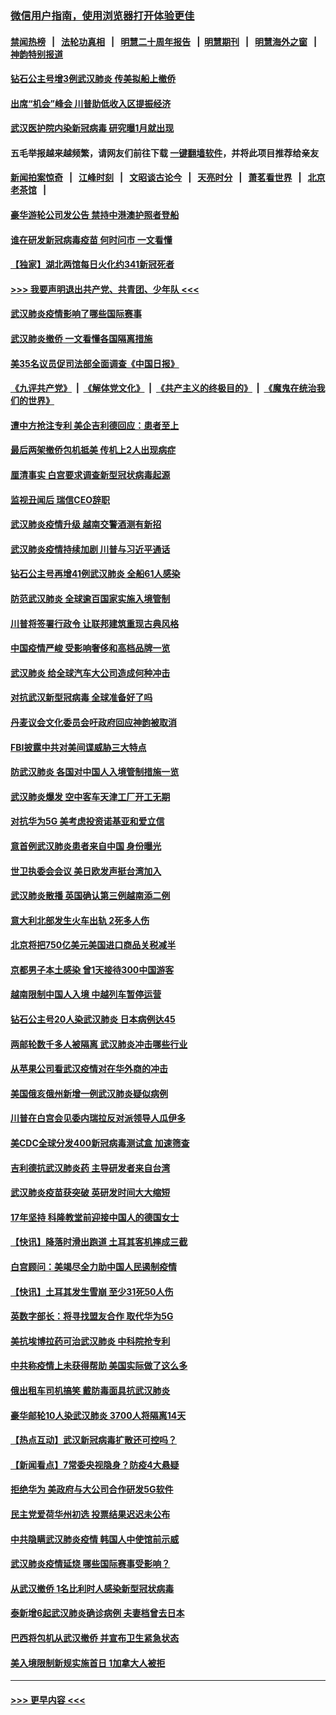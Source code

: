 ### [微信用户指南，使用浏览器打开体验更佳](https://github.com/gfw-breaker/banned-news1/blob/master/indexes/wechat-guide.md?t=0)
#### [禁闻热榜](热点新闻.md?t=0)  &nbsp;&nbsp;|&nbsp;&nbsp; [法轮功真相](https://github.com/gfw-breaker/truth/blob/master/README.md?t=0) &nbsp;&nbsp;|&nbsp;&nbsp; [明慧二十周年报告](https://github.com/gfw-breaker/mh-reports/blob/master/README.md?t=0) &nbsp;&nbsp;|&nbsp;&nbsp;[明慧期刊](https://github.com/gfw-breaker/mh-qikan) &nbsp;&nbsp;|&nbsp;&nbsp; [明慧海外之窗](https://github.com/gfw-breaker/mh-news/blob/master/README.md?t=0) &nbsp;&nbsp;|&nbsp;&nbsp; [神韵特别报道](https://github.com/gfw-breaker/mh-news/blob/master/shenyun.md?t=0)
#### [钻石公主号增3例武汉肺炎 传美拟船上撤侨](../pages/nsc418/n11853240.md?t=02081355) 
#### [出席“机会”峰会 川普助低收入区提振经济](../pages/nsc418/n11853232.md?t=02081355) 
#### [武汉医护院内染新冠病毒 研究曝1月就出现](../pages/nsc418/n11852928.md?t=02081355) 
#### 五毛举报越来越频繁，请网友们前往下载 [一键翻墙软件](https://github.com/gfw-breaker/ssr-accounts)，并将此项目推荐给亲友
#### [新闻拍案惊奇](https://github.com/gfw-breaker/banned-news1/blob/master/pages/link4.md) &nbsp;&nbsp;|&nbsp;&nbsp; [江峰时刻](https://github.com/gfw-breaker/banned-news1/blob/master/pages/link4.md) &nbsp;&nbsp;|&nbsp;&nbsp; [文昭谈古论今](https://github.com/gfw-breaker/banned-news1/blob/master/pages/link4.md) &nbsp;&nbsp;|&nbsp;&nbsp; [天亮时分](https://github.com/gfw-breaker/banned-news1/blob/master/pages/link4.md) &nbsp;&nbsp;|&nbsp;&nbsp; [萧茗看世界](https://github.com/gfw-breaker/banned-news1/blob/master/pages/link4.md) &nbsp;&nbsp;|&nbsp;&nbsp; [北京老茶馆](https://github.com/gfw-breaker/banned-news1/blob/master/pages/link4.md) &nbsp;&nbsp;|&nbsp;&nbsp; 
#### [豪华游轮公司发公告 禁持中港澳护照者登船](../pages/nsc418/n11852761.md?t=02081355) 
#### [谁在研发新冠病毒疫苗 何时问市 一文看懂](../pages/nsc418/n11852840.md?t=02081355) 
#### [【独家】湖北两馆每日火化约341新冠死者](../pages/nsc418/n11845444.md?t=02081355) 
#### [>>> 我要声明退出共产党、共青团、少年队 <<<](https://github.com/begood0513/goodnews/blob/master/quit/letter.md) 
#### [武汉肺炎疫情影响了哪些国际赛事](../pages/nsc418/n11852441.md?t=02081355) 
#### [武汉肺炎撤侨 一文看懂各国隔离措施](../pages/nsc418/n11844216.md?t=02081355) 
#### [美35名议员促司法部全面调查《中国日报》](../pages/nsc418/n11852435.md?t=02081355) 
#### [《九评共产党》](https://github.com/begood0513/9ping.md/blob/master/README.md) &nbsp;|&nbsp; [《解体党文化》](../../../../jtdwh.md/blob/master/README.md)  &nbsp;|&nbsp; [《共产主义的终极目的》](../../../../gczydzjmd.md/blob/master/README.md) &nbsp;|&nbsp; [《魔鬼在统治我们的世界》](../../../../mgztzwmdsj.md/blob/master/README.md) 
#### [遭中方抢注专利 美企吉利德回应：患者至上](../pages/nsc418/n11852037.md?t=02081355) 
#### [最后两架撤侨包机抵美 传机上2人出现病症](../pages/nsc418/n11852173.md?t=02081355) 
#### [厘清事实 白宫要求调查新型冠状病毒起源](../pages/nsc418/n11852106.md?t=02081355) 
#### [监视丑闻后 瑞信CEO辞职](../pages/nsc418/n11852127.md?t=02081355) 
#### [武汉肺炎疫情升级 越南交警酒测有新招](../pages/nsc418/n11851632.md?t=02081355) 
#### [武汉肺炎疫情持续加剧 川普与习近平通话](../pages/nsc418/n11851613.md?t=02081355) 
#### [钻石公主号再增41例武汉肺炎 全船61人感染](../pages/nsc418/n11850401.md?t=02081355) 
#### [防范武汉肺炎 全球逾百国家实施入境管制](../pages/nsc418/n11850557.md?t=02081355) 
#### [川普将签署行政令 让联邦建筑重现古典风格](../pages/nsc418/n11850654.md?t=02081355) 
#### [中国疫情严峻 受影响奢侈和高档品牌一览](../pages/nsc418/n11850319.md?t=02081355) 
#### [武汉肺炎 给全球汽车大公司造成何种冲击](../pages/nsc418/n11850056.md?t=02081355) 
#### [对抗武汉新型冠病毒 全球准备好了吗](../pages/nsc418/n11850142.md?t=02081355) 
#### [丹麦议会文化委员会吁政府回应神韵被取消](../pages/nsc418/n11849312.md?t=02081355) 
#### [FBI披露中共对美间谍威胁三大特点](../pages/nsc418/n11849700.md?t=02081355) 
#### [防武汉肺炎 各国对中国人入境管制措施一览](../pages/nsc418/n11838726.md?t=02081355) 
#### [武汉肺炎爆发 空中客车天津工厂开工无期](../pages/nsc418/n11849634.md?t=02081355) 
#### [对抗华为5G 美考虑投资诺基亚和爱立信](../pages/nsc418/n11849510.md?t=02081355) 
#### [意首例武汉肺炎患者来自中国 身份曝光](../pages/nsc418/n11849454.md?t=02081355) 
#### [世卫执委会会议 美日欧发声挺台湾加入](../pages/nsc418/n11849433.md?t=02081355) 
#### [武汉肺炎散播 英国确认第三例越南添二例](../pages/nsc418/n11849439.md?t=02081355) 
#### [意大利北部发生火车出轨 2死多人伤](../pages/nsc418/n11848999.md?t=02081355) 
#### [北京将把750亿美元美国进口商品关税减半](../pages/nsc418/n11848896.md?t=02081355) 
#### [京都男子本土感染 曾1天接待300中国游客](../pages/nsc418/n11848641.md?t=02081355) 
#### [越南限制中国人入境 中越列车暂停运营](../pages/nsc418/n11847844.md?t=02081355) 
#### [钻石公主号20人染武汉肺炎 日本病例达45](../pages/nsc418/n11847823.md?t=02081355) 
#### [两邮轮数千多人被隔离 武汉肺炎冲击哪些行业](../pages/nsc418/n11847456.md?t=02081355) 
#### [从苹果公司看武汉疫情对在华外商的冲击](../pages/nsc418/n11847586.md?t=02081355) 
#### [美国俄亥俄州新增一例武汉肺炎疑似病例](../pages/nsc418/n11847714.md?t=02081355) 
#### [川普在白宫会见委内瑞拉反对派领导人瓜伊多](../pages/nsc418/n11847391.md?t=02081355) 
#### [美CDC全球分发400新冠病毒测试盒 加速筛查](../pages/nsc418/n11847260.md?t=02081355) 
#### [吉利德抗武汉肺炎药 主导研发者来自台湾](../pages/nsc418/n11847064.md?t=02081355) 
#### [武汉肺炎疫苗获突破 英研发时间大大缩短](../pages/nsc418/n11846915.md?t=02081355) 
#### [17年坚持 科隆教堂前迎接中国人的德国女士](../pages/nsc418/n11846781.md?t=02081355) 
#### [【快讯】降落时滑出跑道 土耳其客机摔成三截](../pages/nsc418/n11847021.md?t=02081355) 
#### [白宫顾问：美竭尽全力助中国人民遏制疫情](../pages/nsc418/n11846756.md?t=02081355) 
#### [【快讯】土耳其发生雪崩 至少31死50人伤](../pages/nsc418/n11846680.md?t=02081355) 
#### [英数字部长：将寻找盟友合作 取代华为5G](../pages/nsc418/n11846485.md?t=02081355) 
#### [美抗埃博拉药可治武汉肺炎 中科院抢专利](../pages/nsc418/n11846409.md?t=02081355) 
#### [中共称疫情上未获得帮助 美国实际做了这么多](../pages/nsc418/n11846008.md?t=02081355) 
#### [俄出租车司机搞笑 戴防毒面具抗武汉肺炎](../pages/nsc418/n11845703.md?t=02081355) 
#### [豪华邮轮10人染武汉肺炎 3700人将隔离14天](../pages/nsc418/n11845543.md?t=02081355) 
#### [【热点互动】武汉新冠病毒扩散还可控吗？](../pages/nsc418/n11844750.md?t=02081355) 
#### [【新闻看点】7常委央视隐身？防疫4大悬疑](../pages/nsc418/n11844611.md?t=02081355) 
#### [拒绝华为 美政府与大公司合作研发5G软件](../pages/nsc418/n11844625.md?t=02081355) 
#### [民主党爱荷华州初选 投票结果迟迟未公布](../pages/nsc418/n11844207.md?t=02081355) 
#### [中共隐瞒武汉肺炎疫情 韩国人中使馆前示威](../pages/nsc418/n11844084.md?t=02081355) 
#### [武汉肺炎疫情延烧 哪些国际赛事受影响？](../pages/nsc418/n11843958.md?t=02081355) 
#### [从武汉撤侨 1名比利时人感染新型冠状病毒](../pages/nsc418/n11843977.md?t=02081355) 
#### [泰新增6起武汉肺炎确诊病例 夫妻档曾去日本](../pages/nsc418/n11843900.md?t=02081355) 
#### [巴西将包机从武汉撤侨 并宣布卫生紧急状态](../pages/nsc418/n11843418.md?t=02081355) 
#### [美入境限制新规实施首日 1加拿大人被拒](../pages/nsc418/n11843058.md?t=02081355) 

----
#### [ >>> 更早内容 <<< ](../indexes/nsc418-earlier.md)
